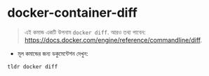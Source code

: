 # docker-container-diff

> এই কমান্ড একটি উপনাম `docker diff`.
> আরও তথ্য পাবেন: <https://docs.docker.com/engine/reference/commandline/diff>.

- মূল কমান্ডের জন্য ডকুমেন্টেশন দেখুন:

`tldr docker diff`
